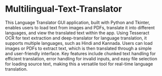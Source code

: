 # Multilingual-Text-Translator
This Language Translator GUI application, built with Python and Tkinter, enables users to load text from images and PDFs, translate it into different languages, and view the translated text within the app. Using Tesseract OCR for text extraction and deep-translator for language translation, it supports multiple languages, such as Hindi and Kannada. Users can load images or PDFs to extract text, which is then translated through a simple and user-friendly interface. Key features include chunked text handling for efficient translation, error handling for invalid inputs, and easy file selection for loading source text, making this a versatile tool for real-time language translation.
